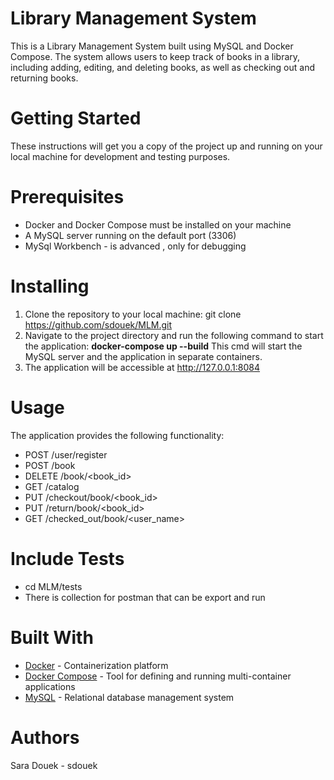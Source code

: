 # Library Management System
This is a Library Management System built using MySQL and Docker Compose. 
The system allows users to keep track of books in a library, including adding, editing, and deleting books, as well as checking out and returning books.
# Getting Started
These instructions will get you a copy of the project up and running on your local machine for development and testing purposes.
# Prerequisites
- Docker and Docker Compose must be installed on your machine
- A MySQL server running on the default port (3306)
- MySql Workbench - is advanced , only for debugging
# Installing
1. Clone the repository to your local machine:
git clone https://github.com/sdouek/MLM.git
2. Navigate to the project directory and run the following command to start the application: 
 **docker-compose up --build**
This cmd will start the MySQL server and the application in separate containers.
3. The application will be accessible at http://127.0.0.1:8084
# Usage
The application provides the following functionality:

- POST /user/register
- POST /book
- DELETE /book/<book_id>
- GET /catalog
- PUT /checkout/book/<book_id>
- PUT /return/book/<book_id>
- GET /checked_out/book/<user_name>

# Include Tests
- cd MLM/tests
- There is collection for postman that can be export and run   

# Built With
- [Docker](https://www.docker.com/) - Containerization platform
- [Docker Compose](https://docs.docker.com/compose/) - Tool for defining and running multi-container applications
- [MySQL](https://www.mysql.com/) - Relational database management system

# Authors
Sara Douek - sdouek
